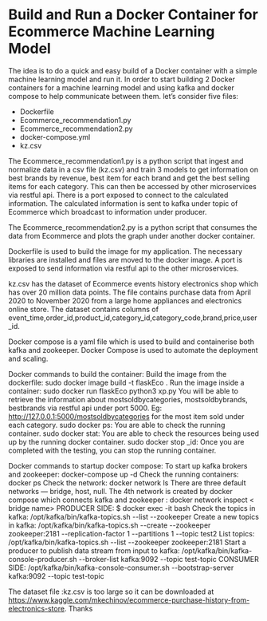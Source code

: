 # Build and Run a Docker Container for Ecommerce Machine Learning Model

The idea is to do a quick and easy build of a Docker container with a simple machine learning model and run it. In order to start building 2 Docker containers for a machine learning model and using kafka and docker compose to help communicate between them. let’s consider five files: 
-	Dockerfile
-	Ecommerce_recommendation1.py
-   Ecommerce_recommendation2.py
-   docker-compose.yml
-   kz.csv

The Ecommerce_recommendation1.py is a python script that ingest and normalize data in a csv file (kz.csv) and train 3 models to get information on best brands by revenue, best item for each brand and get the best selling items for each category. This can then be accessed by other microservices via restful api. There is a port exposed to connect to the calculated information. The calculated information is sent to kafka under topic of Ecommerce which broadcast 
to information under producer.

The Ecommerce_recommendation2.py is a python script that consumes the data from Ecommerce and plots the graph under another docker container. 

Dockerfile is used to build the image for my application. The necessary libraries are installed and files are moved to the docker image. A port is exposed to send information via restful api to the other microservices.

kz.csv has the dataset of Ecommerce events history electronics shop which has over 20 million data points. The file contains purchase data from April 2020 to November 2020 from a large home appliances and electronics online store. The dataset contains columns of event_time,order_id,product_id,category_id,category_code,brand,price,user_id.

Docker compose is a yaml file which is used to build and containerise both kafka and zookeeper. Docker Compose is used to automate the deployment and scaling.

Docker commands to build the container:
Build the image from the dockerfile:  sudo docker image build -t flaskEco .
Run the image inside a container: sudo docker run flaskEco python3 xp.py
You will be able to retrieve the information about mostsoldbycategories, mostsoldbybrands, bestbrands via restful api under port 5000. Eg: http://127.0.0.1:5000/mostsoldbycategories for the most item sold under each category. 
sudo docker ps: You are able to check the running container.
sudo docker stat: You are able to check the resources being used up by the running docker container.
sudo docker stop _id: Once you are completed with the testing, you can stop the running container.

Docker commands to startup docker compose:
To start up kafka brokers and zookeeper: docker-compose up -d
Check the running containers: docker ps
Check the network: docker network ls
There are three default networks — bridge, host, null. The 4th network is created by docker compose which connects kafka and zookeeper : docker network inspect < bridge name>
PRODUCER SIDE: $ docker exec -it <kafka container name or id> bash
Check the topics in kafka: /opt/kafka/bin/kafka-topics.sh --list --zookeeper
Create a new topics in kafka: /opt/kafka/bin/kafka-topics.sh --create --zookeeper zookeeper:2181 --replication-factor 1 --partitions 1 --topic test2
List topics: /opt/kafka/bin/kafka-topics.sh --list --zookeeper zookeeper:2181
Start a producer to publish data stream from input to kafka: /opt/kafka/bin/kafka-console-producer.sh --broker-list kafka:9092 --topic test-topic
CONSUMER SIDE: /opt/kafka/bin/kafka-console-consumer.sh --bootstrap-server kafka:9092 --topic test-topic

The dataset file :kz.csv is too large so it can be downloaded at https://www.kaggle.com/mkechinov/ecommerce-purchase-history-from-electronics-store. Thanks